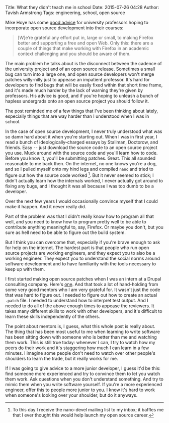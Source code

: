 Title: What they didn't teach me in school
Date: 2015-07-26 04:28
Author: Tavish Armstrong
Tags: engineering, school, open source

Mike Hoye has some [good advice][mhoye] for university professors hoping to
incorporate open source development into their courses:

> [W]e’re grateful any effort put in, large or small, to making Firefox better
> and supporting a free and open Web. Only this: there are a couple of things
> that make working with Firefox in an academic context challenging and you
> should be aware of them.

The main problem he talks about is the disconnect between the cadence of the
university project and of an open source release. Sometimes a small bug can
turn into a large one, and open source developers won't merge patches
willy-nilly just to appease an impatient professor. It's hard for developers to
find bugs that will be easily fixed within that short time frame, and it's made
much harder by the lack of warning they're given by professors. His advice is
good, and if you're hoping to unleash a bunch of hapless undergrads onto
an open source project you should follow it.

The post reminded me of a few things that I've been thinking about lately,
especially things that are way harder than I understood when I was in school.

In the case of open source development, I never truly understood what was so
damn hard about it when you're starting out. When I was in first year, I read
a bunch of ideologically-charged essays by Stallman, Doctorow, and friends.
Easy -- just download the source code to an open source project you use. Muck
around with the source code and you'll learn how to code. Before you know it,
you'll be submitting patches. Great. This all sounded reasonable to me back then.
On the internet, no one knows you're a dog, and so I pulled myself onto my hind
legs and compiled `nano` and tried to figure out how the source code worked [^1].
But it never seemed to stick; I didn't actually learn how the internals worked,
I never actually got around to fixing any bugs, and I thought it was all because
I was too dumb to be a developer.

Over the next few years I would occasionally convince myself that I could make
it happen. And it never really did.

Part of the problem was that I didn't really know how to program all that well,
and you need to know how to program pretty well to be able to contribute
anything meaningful to, say, Firefox. Or maybe you don't, but you sure as hell need
to be able to figure out the build system.

But I think you can overcome that, especially if you're brave enough to ask for help
on the internet. The hardest part is that people who run open source projects are
working engineers, and they expect you to also be a working engineer. They expect
you to understand the social norms around software development and to have familiarity
with the tools necessary to keep up with them.

I first started making open source patches when I was an intern at a Drupal
consulting company. Here's [one][drupalpatch]. And that took a lot of hand-holding
from some very good mentors who I am very grateful for. It wasn't just the code
that was hard to figure out. I needed to figure out how to create an actual `.patch`
file. I needed to understand how to interpret test output. And I needed to do all
of the above enough times to appease the reviewers. It takes many different skills
to work with other developers, and it's difficult to learn these skills independently
of the others.

The point about mentors is, I guess, what this whole post is really about. The
thing that has been most useful to me when learning to write software has
been sitting down with someone who is better than me and watching them work.
This is still true today: whenever I can, I try to watch how my peers do their
work and it's staggering how much I can learn in a few minutes. I imagine
some people don't need to watch over other people's shoulders to learn the
trade, but it really works for me.

If I was going to give advice to a more junior developer, I guess it'd be this:
find someone more experienced and try to convince them to let you watch them
work.  Ask questions when you don't understand something. And try to mimic them
when you write software yourself. If you're a more experienced engineer, offer
this to people more junior to you. I know it's hard to work when someone's
looking over your shoulder, but do it anyways.

[mhoye]: http://exple.tive.org/blarg/2015/06/15/september-never-changes/

[^1]: To this day I receive the nano-devel mailing list to my inbox; it baffles
      me that I ever thought this would help launch my open source career.

[drupalpatch]: https://www.drupal.org/node/1260528
